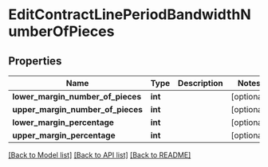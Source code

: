 # EditContractLinePeriodBandwidthNumberOfPieces

## Properties
Name | Type | Description | Notes
------------ | ------------- | ------------- | -------------
**lower_margin_number_of_pieces** | **int** |  | [optional] 
**upper_margin_number_of_pieces** | **int** |  | [optional] 
**lower_margin_percentage** | **int** |  | [optional] 
**upper_margin_percentage** | **int** |  | [optional] 

[[Back to Model list]](../README.md#documentation-for-models) [[Back to API list]](../README.md#documentation-for-api-endpoints) [[Back to README]](../README.md)

